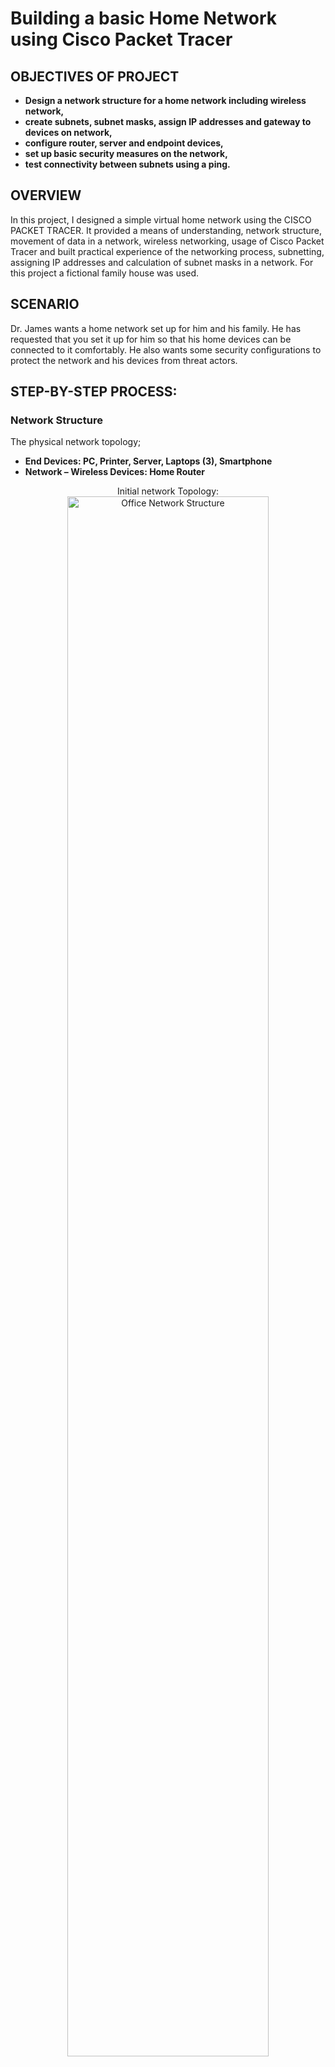 <h1>Building a basic Home Network using Cisco Packet Tracer</h1>

<h2>OBJECTIVES OF PROJECT</h2>

- <b>Design a network structure for a home network including wireless network,</b> 
- <b>create subnets, subnet masks, assign IP addresses and gateway to devices on network,</b>
- <b>configure router, server and endpoint devices,</b> 
- <b>set up basic security measures on the network,</b>
- <b>test connectivity between subnets using a ping.</b>

<h2>OVERVIEW</h2>

In this project, I designed a simple virtual home network using the CISCO PACKET TRACER. It provided a means of understanding, network structure, movement of data in a network, wireless networking, usage of Cisco Packet Tracer and built practical experience of the networking process, subnetting, assigning IP addresses and calculation of subnet masks in a network. For this project a fictional family house was used.

<h2>SCENARIO</h2>

Dr. James wants a home network set up for him and his family. He has requested that you set it up for him so that his home devices can be connected to it comfortably. He also wants some security configurations to protect the network and his devices from threat actors.


<h2>STEP-BY-STEP PROCESS:</h2>

<h3>Network Structure</h3>

The physical network topology;

- <b>End Devices: PC, Printer, Server, Laptops (3), Smartphone</b> 
- <b>Network – Wireless Devices: Home Router</b>
  
<p align="center">
Initial network Topology: <br/>
<img src="https://i.imgur.com/AOfHWOk.png" height="80%" width="80%" alt="Office Network Structure"/>

<h3>Configuring PC</h3>

Firstly, I connected the PC to the router, using an automatic cable. Then I went on to configure the Desktop IP using DHCP to automatically assign all communication parameters (IP address, Gateways, subnet mask, etc.) to devices connected to the network. Then I used the provided gateway of 192.168.0.1 to log in to the wireless router’s GUI, using the default username and password of “admin”.
On the GUI, I decided to change the password and limit the number of devices used on the network to 25 to strengthen the security.

<h3>Configuring the server</h3>

I started off by configuring the IP, subnet mask and default gateway as given by the router. I then recorded the display name and MAC address of the server. Next, I proceeded to the DHCP reservation on the router GUI to manually add the Server to the router as a client using its name, IP and MAC address. I finally connected the server to the router using a physical cable. To confirm the connection was correct, I pinged the server from the PC’s command prompt.


<h3>Configuring the printer</h3>

I started off by configuring the IP, subnet mask and default gateway as given by the router. I then recorded the display name and MAC address of the printer. Next, I proceeded to the DHCP reservation on the router GUI to manually add the Printer to the router as a client using its name, IP and MAC address. I finally connected the printer to the router using a physical cable. To confirm the connection was correct, I pinged the printer from the PC’s command prompt. Next, I disabled SSID broadcast from being viewed to obscure the Wi-Fi network also as a means of security and I enabled the wireless security on the Wi-Fi network.


<h3>Configuring the laptops and smartphones</h3>

I started off by configuring laptops with 2.4Ghz wireless interface card in the module (module name: PT-Laptop-NM-1W) for all laptops. Then I setup guest network on the router GUI by turning on guest mode, setting SSID name, selecting security mode and setting passwords for each. Next, I setup the wireless connection on all laptops and smartphones and restricted access to the network by filtering the devices by its MAC address.

<h3>Completed Network topology</h3>

<p align="center">
Final network Topology: <br/>
<img src="https://i.imgur.com/UJiiVXY.png" height="80%" width="80%" alt="Office Network Structure"/>

The network was pinged to confirm correct connections were made. They were all succesful.
<!--
 ```diff
- text in red
+ text in green
! text in orange
# text in gray
@@ text in purple (and bold)@@
```
--!>
